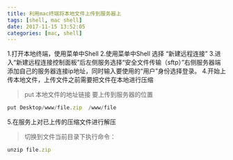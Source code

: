 ```yaml
---
title: 利用mac终端将本地文件上传到服务器上
tags: [shell, mac shell]
date: 2017-11-15 13:52:05
categories: [mac, shell]
---
```


1.打开本地终端，使用菜单中Shell
2.使用菜单中Shell 选择 “新建远程连接”
3.进入“新建远程连接控制面板”后左侧服务选择“安全文件传输（sftp）”右侧服务器端添加自己的服务器连接ip地址，同时输入要使用的“用户”身份选择登录。
4.开始上传本地文件，上传文件之前需要把文件在本地进行压缩

> put 本地文件的地址链接 要上传到服务器的位置

```js
put Desktop/www/file.zip  /www/file
```

5.在服务上对已上传的压缩文件进行解压

> 切换到文件当前目录下执行命令：

```js
unzip file.zip
```
